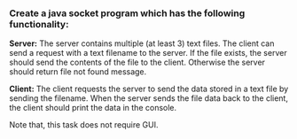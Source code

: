 ### Create a java socket  program which has the following functionality:

**Server:** The server contains multiple (at least 3) text files. The client can send a request with a text filename to the server. If the file exists, the server should send the contents of the file to the client. Otherwise the server should return file not found message.

**Client:** The client requests the server to send the data stored in a text file by sending the filename. When the server sends the file data back to the client, the client should print the data in the console.

Note that, this task does not require GUI.